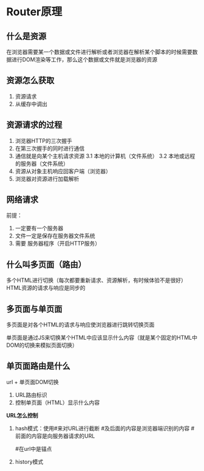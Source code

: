 # Router原理

## 什么是资源

在浏览器需要某一个数据或文件进行解析或者浏览器在解析某个脚本的时候需要数据进行DOM渲染等工作，那么这个数据或文件就是浏览器的资源

## 资源怎么获取

1. 资源请求
2. 从缓存中调出

## 资源请求的过程

1. 浏览器HTTP的三次握手
2. 在第三次握手的同时进行通信
3. 通信就是向某个主机请求资源
   3.1 本地的计算机（文件系统）
   3.2 本地或远程的服务器（文件系统）
4. 资源从对象主机响应回客户端（浏览器）
5. 浏览器对资源进行加载解析

## 网络请求

前提：
1. 一定要有一个服务器
2. 文件一定是保存在服务器文件系统
3. 需要  服务器程序（开启HTTP服务）

## 什么叫多页面（路由）

多个HTML进行切换（每次都要重新请求、资源解析，有时候体验不是很好）
HTML资源的请求与响应是同步的

## 多页面与单页面

多页面是对各个HTML的请求与响应使浏览器进行跳转切换页面

单页面是通过JS来切换某个HTML中应该显示什么内容（就是某个固定的HTML中DOM的切换来模拟页面切换）


## 单页面路由是什么

url + 单页面DOM切换

1. URL路由标识
2. 控制单页面（HTML）显示什么内容

**URL怎么控制**
1. hash模式：使用#来对URL进行截断
   #及后面的内容是浏览器端识别的内容
   #前面的内容是向服务器请求的URL

   #在url中是锚点
   
2. history模式